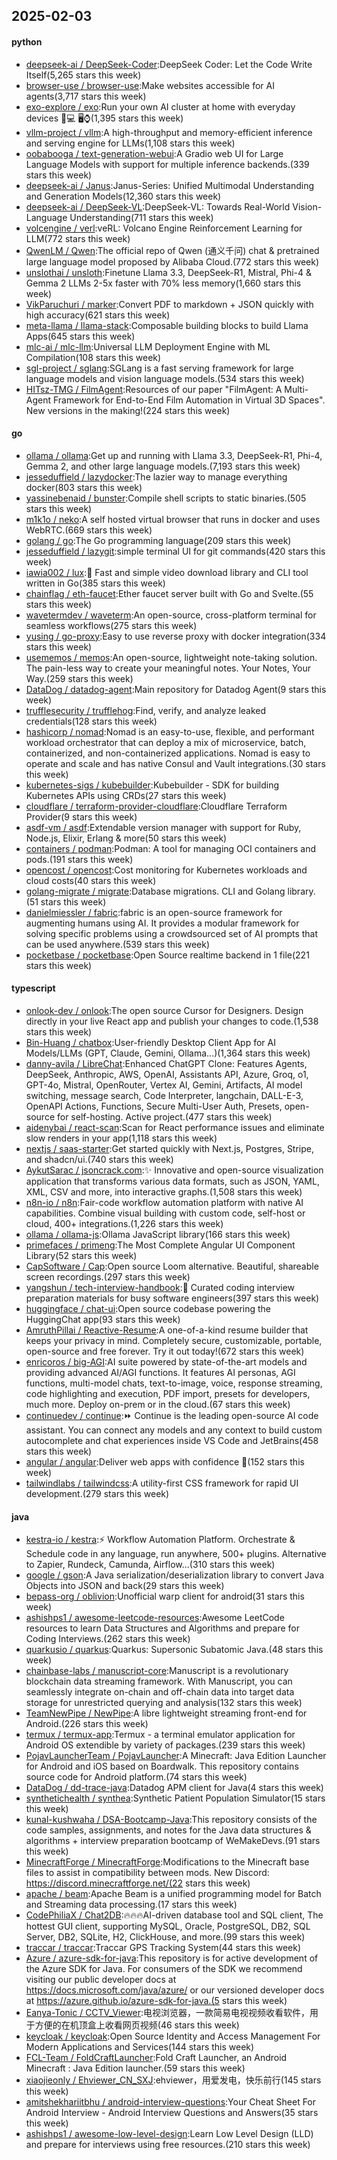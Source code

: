 ## 2025-02-03

#### python
* [deepseek-ai / DeepSeek-Coder](https://github.com/deepseek-ai/DeepSeek-Coder):DeepSeek Coder: Let the Code Write Itself(5,265 stars this week)
* [browser-use / browser-use](https://github.com/browser-use/browser-use):Make websites accessible for AI agents(3,717 stars this week)
* [exo-explore / exo](https://github.com/exo-explore/exo):Run your own AI cluster at home with everyday devices 📱💻 🖥️⌚(1,395 stars this week)
* [vllm-project / vllm](https://github.com/vllm-project/vllm):A high-throughput and memory-efficient inference and serving engine for LLMs(1,108 stars this week)
* [oobabooga / text-generation-webui](https://github.com/oobabooga/text-generation-webui):A Gradio web UI for Large Language Models with support for multiple inference backends.(339 stars this week)
* [deepseek-ai / Janus](https://github.com/deepseek-ai/Janus):Janus-Series: Unified Multimodal Understanding and Generation Models(12,360 stars this week)
* [deepseek-ai / DeepSeek-VL](https://github.com/deepseek-ai/DeepSeek-VL):DeepSeek-VL: Towards Real-World Vision-Language Understanding(711 stars this week)
* [volcengine / verl](https://github.com/volcengine/verl):veRL: Volcano Engine Reinforcement Learning for LLM(772 stars this week)
* [QwenLM / Qwen](https://github.com/QwenLM/Qwen):The official repo of Qwen (通义千问) chat & pretrained large language model proposed by Alibaba Cloud.(772 stars this week)
* [unslothai / unsloth](https://github.com/unslothai/unsloth):Finetune Llama 3.3, DeepSeek-R1, Mistral, Phi-4 & Gemma 2 LLMs 2-5x faster with 70% less memory(1,660 stars this week)
* [VikParuchuri / marker](https://github.com/VikParuchuri/marker):Convert PDF to markdown + JSON quickly with high accuracy(621 stars this week)
* [meta-llama / llama-stack](https://github.com/meta-llama/llama-stack):Composable building blocks to build Llama Apps(645 stars this week)
* [mlc-ai / mlc-llm](https://github.com/mlc-ai/mlc-llm):Universal LLM Deployment Engine with ML Compilation(108 stars this week)
* [sgl-project / sglang](https://github.com/sgl-project/sglang):SGLang is a fast serving framework for large language models and vision language models.(534 stars this week)
* [HITsz-TMG / FilmAgent](https://github.com/HITsz-TMG/FilmAgent):Resources of our paper "FilmAgent: A Multi-Agent Framework for End-to-End Film Automation in Virtual 3D Spaces". New versions in the making!(224 stars this week)

#### go
* [ollama / ollama](https://github.com/ollama/ollama):Get up and running with Llama 3.3, DeepSeek-R1, Phi-4, Gemma 2, and other large language models.(7,193 stars this week)
* [jesseduffield / lazydocker](https://github.com/jesseduffield/lazydocker):The lazier way to manage everything docker(803 stars this week)
* [yassinebenaid / bunster](https://github.com/yassinebenaid/bunster):Compile shell scripts to static binaries.(505 stars this week)
* [m1k1o / neko](https://github.com/m1k1o/neko):A self hosted virtual browser that runs in docker and uses WebRTC.(669 stars this week)
* [golang / go](https://github.com/golang/go):The Go programming language(209 stars this week)
* [jesseduffield / lazygit](https://github.com/jesseduffield/lazygit):simple terminal UI for git commands(420 stars this week)
* [iawia002 / lux](https://github.com/iawia002/lux):👾 Fast and simple video download library and CLI tool written in Go(385 stars this week)
* [chainflag / eth-faucet](https://github.com/chainflag/eth-faucet):Ether faucet server built with Go and Svelte.(55 stars this week)
* [wavetermdev / waveterm](https://github.com/wavetermdev/waveterm):An open-source, cross-platform terminal for seamless workflows(275 stars this week)
* [yusing / go-proxy](https://github.com/yusing/go-proxy):Easy to use reverse proxy with docker integration(334 stars this week)
* [usememos / memos](https://github.com/usememos/memos):An open-source, lightweight note-taking solution. The pain-less way to create your meaningful notes. Your Notes, Your Way.(259 stars this week)
* [DataDog / datadog-agent](https://github.com/DataDog/datadog-agent):Main repository for Datadog Agent(9 stars this week)
* [trufflesecurity / trufflehog](https://github.com/trufflesecurity/trufflehog):Find, verify, and analyze leaked credentials(128 stars this week)
* [hashicorp / nomad](https://github.com/hashicorp/nomad):Nomad is an easy-to-use, flexible, and performant workload orchestrator that can deploy a mix of microservice, batch, containerized, and non-containerized applications. Nomad is easy to operate and scale and has native Consul and Vault integrations.(30 stars this week)
* [kubernetes-sigs / kubebuilder](https://github.com/kubernetes-sigs/kubebuilder):Kubebuilder - SDK for building Kubernetes APIs using CRDs(27 stars this week)
* [cloudflare / terraform-provider-cloudflare](https://github.com/cloudflare/terraform-provider-cloudflare):Cloudflare Terraform Provider(9 stars this week)
* [asdf-vm / asdf](https://github.com/asdf-vm/asdf):Extendable version manager with support for Ruby, Node.js, Elixir, Erlang & more(50 stars this week)
* [containers / podman](https://github.com/containers/podman):Podman: A tool for managing OCI containers and pods.(191 stars this week)
* [opencost / opencost](https://github.com/opencost/opencost):Cost monitoring for Kubernetes workloads and cloud costs(40 stars this week)
* [golang-migrate / migrate](https://github.com/golang-migrate/migrate):Database migrations. CLI and Golang library.(51 stars this week)
* [danielmiessler / fabric](https://github.com/danielmiessler/fabric):fabric is an open-source framework for augmenting humans using AI. It provides a modular framework for solving specific problems using a crowdsourced set of AI prompts that can be used anywhere.(539 stars this week)
* [pocketbase / pocketbase](https://github.com/pocketbase/pocketbase):Open Source realtime backend in 1 file(221 stars this week)

#### typescript
* [onlook-dev / onlook](https://github.com/onlook-dev/onlook):The open source Cursor for Designers. Design directly in your live React app and publish your changes to code.(1,538 stars this week)
* [Bin-Huang / chatbox](https://github.com/Bin-Huang/chatbox):User-friendly Desktop Client App for AI Models/LLMs (GPT, Claude, Gemini, Ollama...)(1,364 stars this week)
* [danny-avila / LibreChat](https://github.com/danny-avila/LibreChat):Enhanced ChatGPT Clone: Features Agents, DeepSeek, Anthropic, AWS, OpenAI, Assistants API, Azure, Groq, o1, GPT-4o, Mistral, OpenRouter, Vertex AI, Gemini, Artifacts, AI model switching, message search, Code Interpreter, langchain, DALL-E-3, OpenAPI Actions, Functions, Secure Multi-User Auth, Presets, open-source for self-hosting. Active project.(477 stars this week)
* [aidenybai / react-scan](https://github.com/aidenybai/react-scan):Scan for React performance issues and eliminate slow renders in your app(1,118 stars this week)
* [nextjs / saas-starter](https://github.com/nextjs/saas-starter):Get started quickly with Next.js, Postgres, Stripe, and shadcn/ui.(740 stars this week)
* [AykutSarac / jsoncrack.com](https://github.com/AykutSarac/jsoncrack.com):✨ Innovative and open-source visualization application that transforms various data formats, such as JSON, YAML, XML, CSV and more, into interactive graphs.(1,508 stars this week)
* [n8n-io / n8n](https://github.com/n8n-io/n8n):Fair-code workflow automation platform with native AI capabilities. Combine visual building with custom code, self-host or cloud, 400+ integrations.(1,226 stars this week)
* [ollama / ollama-js](https://github.com/ollama/ollama-js):Ollama JavaScript library(166 stars this week)
* [primefaces / primeng](https://github.com/primefaces/primeng):The Most Complete Angular UI Component Library(52 stars this week)
* [CapSoftware / Cap](https://github.com/CapSoftware/Cap):Open source Loom alternative. Beautiful, shareable screen recordings.(297 stars this week)
* [yangshun / tech-interview-handbook](https://github.com/yangshun/tech-interview-handbook):💯 Curated coding interview preparation materials for busy software engineers(397 stars this week)
* [huggingface / chat-ui](https://github.com/huggingface/chat-ui):Open source codebase powering the HuggingChat app(93 stars this week)
* [AmruthPillai / Reactive-Resume](https://github.com/AmruthPillai/Reactive-Resume):A one-of-a-kind resume builder that keeps your privacy in mind. Completely secure, customizable, portable, open-source and free forever. Try it out today!(672 stars this week)
* [enricoros / big-AGI](https://github.com/enricoros/big-AGI):AI suite powered by state-of-the-art models and providing advanced AI/AGI functions. It features AI personas, AGI functions, multi-model chats, text-to-image, voice, response streaming, code highlighting and execution, PDF import, presets for developers, much more. Deploy on-prem or in the cloud.(67 stars this week)
* [continuedev / continue](https://github.com/continuedev/continue):⏩ Continue is the leading open-source AI code assistant. You can connect any models and any context to build custom autocomplete and chat experiences inside VS Code and JetBrains(458 stars this week)
* [angular / angular](https://github.com/angular/angular):Deliver web apps with confidence 🚀(152 stars this week)
* [tailwindlabs / tailwindcss](https://github.com/tailwindlabs/tailwindcss):A utility-first CSS framework for rapid UI development.(279 stars this week)

#### java
* [kestra-io / kestra](https://github.com/kestra-io/kestra):⚡ Workflow Automation Platform. Orchestrate & Schedule code in any language, run anywhere, 500+ plugins. Alternative to Zapier, Rundeck, Camunda, Airflow...(310 stars this week)
* [google / gson](https://github.com/google/gson):A Java serialization/deserialization library to convert Java Objects into JSON and back(29 stars this week)
* [bepass-org / oblivion](https://github.com/bepass-org/oblivion):Unofficial warp client for android(31 stars this week)
* [ashishps1 / awesome-leetcode-resources](https://github.com/ashishps1/awesome-leetcode-resources):Awesome LeetCode resources to learn Data Structures and Algorithms and prepare for Coding Interviews.(262 stars this week)
* [quarkusio / quarkus](https://github.com/quarkusio/quarkus):Quarkus: Supersonic Subatomic Java.(48 stars this week)
* [chainbase-labs / manuscript-core](https://github.com/chainbase-labs/manuscript-core):Manuscript is a revolutionary blockchain data streaming framework. With Manuscript, you can seamlessly integrate on-chain and off-chain data into target data storage for unrestricted querying and analysis(132 stars this week)
* [TeamNewPipe / NewPipe](https://github.com/TeamNewPipe/NewPipe):A libre lightweight streaming front-end for Android.(226 stars this week)
* [termux / termux-app](https://github.com/termux/termux-app):Termux - a terminal emulator application for Android OS extendible by variety of packages.(239 stars this week)
* [PojavLauncherTeam / PojavLauncher](https://github.com/PojavLauncherTeam/PojavLauncher):A Minecraft: Java Edition Launcher for Android and iOS based on Boardwalk. This repository contains source code for Android platform.(74 stars this week)
* [DataDog / dd-trace-java](https://github.com/DataDog/dd-trace-java):Datadog APM client for Java(4 stars this week)
* [synthetichealth / synthea](https://github.com/synthetichealth/synthea):Synthetic Patient Population Simulator(15 stars this week)
* [kunal-kushwaha / DSA-Bootcamp-Java](https://github.com/kunal-kushwaha/DSA-Bootcamp-Java):This repository consists of the code samples, assignments, and notes for the Java data structures & algorithms + interview preparation bootcamp of WeMakeDevs.(91 stars this week)
* [MinecraftForge / MinecraftForge](https://github.com/MinecraftForge/MinecraftForge):Modifications to the Minecraft base files to assist in compatibility between mods. New Discord: https://discord.minecraftforge.net/(22 stars this week)
* [apache / beam](https://github.com/apache/beam):Apache Beam is a unified programming model for Batch and Streaming data processing.(17 stars this week)
* [CodePhiliaX / Chat2DB](https://github.com/CodePhiliaX/Chat2DB):🔥🔥🔥AI-driven database tool and SQL client, The hottest GUI client, supporting MySQL, Oracle, PostgreSQL, DB2, SQL Server, DB2, SQLite, H2, ClickHouse, and more.(99 stars this week)
* [traccar / traccar](https://github.com/traccar/traccar):Traccar GPS Tracking System(44 stars this week)
* [Azure / azure-sdk-for-java](https://github.com/Azure/azure-sdk-for-java):This repository is for active development of the Azure SDK for Java. For consumers of the SDK we recommend visiting our public developer docs at https://docs.microsoft.com/java/azure/ or our versioned developer docs at https://azure.github.io/azure-sdk-for-java.(5 stars this week)
* [Eanya-Tonic / CCTV_Viewer](https://github.com/Eanya-Tonic/CCTV_Viewer):电视浏览器，一款简易电视视频收看软件，用于方便的在机顶盒上收看网页视频(46 stars this week)
* [keycloak / keycloak](https://github.com/keycloak/keycloak):Open Source Identity and Access Management For Modern Applications and Services(144 stars this week)
* [FCL-Team / FoldCraftLauncher](https://github.com/FCL-Team/FoldCraftLauncher):Fold Craft Launcher, an Android Minecraft : Java Edition launcher.(59 stars this week)
* [xiaojieonly / Ehviewer_CN_SXJ](https://github.com/xiaojieonly/Ehviewer_CN_SXJ):ehviewer，用爱发电，快乐前行(145 stars this week)
* [amitshekhariitbhu / android-interview-questions](https://github.com/amitshekhariitbhu/android-interview-questions):Your Cheat Sheet For Android Interview - Android Interview Questions and Answers(35 stars this week)
* [ashishps1 / awesome-low-level-design](https://github.com/ashishps1/awesome-low-level-design):Learn Low Level Design (LLD) and prepare for interviews using free resources.(210 stars this week)
